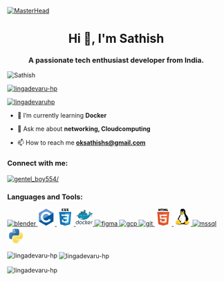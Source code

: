 
[![MasterHead](https://i.pinimg.com/originals/ee/e0/c1/eee0c1dc806da44930fc6eb26b94a737.gif)](https://lingadevaru-hp.io)

<h1 align="center">Hi 👋, I'm Sathish </h1>
<h3 align="center">A passionate tech enthusiast developer from India.</h3>

<p align="left"> <img src="https://media1.tenor.com/m/Bpv9wTLKMskAAAAC/computer-nerds.gif" alt="Sathish" /> </p>


<p align="left"> <a href="https://github.com/ryo-ma/github-profile-trophy"><img src="https://github-profile-trophy.vercel.app/?username=lingadevaru-hp" alt="lingadevaru-hp" /></a> </p>

<p align="left"> <a href="https://twitter.com/lingadevaruhp" target="blank"><img src="https://img.shields.io/twitter/follow/lingadevaruhp?logo=twitter&style=for-the-badge" alt="lingadevaruhp" /></a> </p>

- 🌱 I’m currently learning **Docker**

- 💬 Ask me about **networking, Cloudcomputing**

- 📫 How to reach me **oksathishs@gmail.com**

<h3 align="left">Connect with me:</h3>
<p align="left">
<a href="https://instagram.com/gentel_boy554/" target="blank"><img align="center" src="https://raw.githubusercontent.com/rahuldkjain/github-profile-readme-generator/master/src/images/icons/Social/instagram.svg" alt="gentel_boy554/" height="30" width="40" /></a>
</p>

<h3 align="left">Languages and Tools:</h3>
<p align="left"> <a href="https://www.blender.org/" target="_blank" rel="noreferrer"> <img src="https://download.blender.org/branding/community/blender_community_badge_white.svg" alt="blender" width="40" height="40"/> </a> <a href="https://www.cprogramming.com/" target="_blank" rel="noreferrer"> <img src="https://raw.githubusercontent.com/devicons/devicon/master/icons/c/c-original.svg" alt="c" width="40" height="40"/> </a> <a href="https://www.w3schools.com/css/" target="_blank" rel="noreferrer"> <img src="https://raw.githubusercontent.com/devicons/devicon/master/icons/css3/css3-original-wordmark.svg" alt="css3" width="40" height="40"/> </a> <a href="https://www.docker.com/" target="_blank" rel="noreferrer"> <img src="https://raw.githubusercontent.com/devicons/devicon/master/icons/docker/docker-original-wordmark.svg" alt="docker" width="40" height="40"/> </a> <a href="https://www.figma.com/" target="_blank" rel="noreferrer"> <img src="https://www.vectorlogo.zone/logos/figma/figma-icon.svg" alt="figma" width="40" height="40"/> </a> <a href="https://cloud.google.com" target="_blank" rel="noreferrer"> <img src="https://www.vectorlogo.zone/logos/google_cloud/google_cloud-icon.svg" alt="gcp" width="40" height="40"/> </a> <a href="https://git-scm.com/" target="_blank" rel="noreferrer"> <img src="https://www.vectorlogo.zone/logos/git-scm/git-scm-icon.svg" alt="git" width="40" height="40"/> </a> <a href="https://www.w3.org/html/" target="_blank" rel="noreferrer"> <img src="https://raw.githubusercontent.com/devicons/devicon/master/icons/html5/html5-original-wordmark.svg" alt="html5" width="40" height="40"/> </a> <a href="https://www.linux.org/" target="_blank" rel="noreferrer"> <img src="https://raw.githubusercontent.com/devicons/devicon/master/icons/linux/linux-original.svg" alt="linux" width="40" height="40"/> </a> <a href="https://www.microsoft.com/en-us/sql-server" target="_blank" rel="noreferrer"> <img src="https://www.svgrepo.com/show/303229/microsoft-sql-server-logo.svg" alt="mssql" width="40" height="40"/> </a> <a href="https://www.python.org" target="_blank" rel="noreferrer"> <img src="https://raw.githubusercontent.com/devicons/devicon/master/icons/python/python-original.svg" alt="python" width="40" height="40"/> </a> </p>

<p><img align="left" src="https://github-readme-stats.vercel.app/api/top-langs?username=lingadevaru-hp&show_icons=true&locale=en&layout=compact" alt="lingadevaru-hp" /></p>

<p>&nbsp;<img align="center" src="https://github-readme-stats.vercel.app/api?username=lingadevaru-hp&show_icons=true&locale=en" alt="lingadevaru-hp" /></p>

<p><img align="center" src="https://github-readme-streak-stats.herokuapp.com/?user=lingadevaru-hp&" alt="lingadevaru-hp" /></p>
